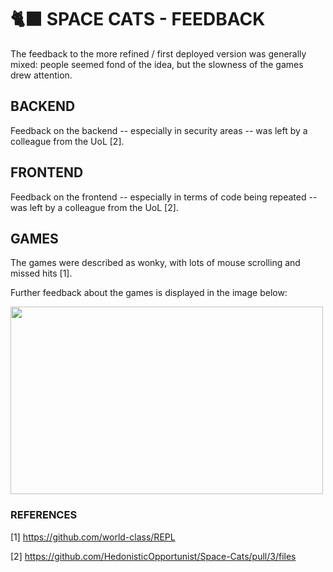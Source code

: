 # 🐈‍⬛ SPACE CATS - FEEDBACK

The feedback to the more refined / first deployed version was generally mixed: people seemed fond of the idea, but the slowness of the games drew attention.

## BACKEND

Feedback on the backend -- especially in security areas -- was left by a colleague from the UoL [2].

## FRONTEND

Feedback on the frontend -- especially in terms of code being repeated -- was left by a colleague from the UoL [2].

## GAMES

The games were described as wonky, with lots of mouse scrolling and missed hits [1].

Further feedback about the games is displayed in the image below:

<img src="feedback/feedback.png" width="500" height="300">

### REFERENCES

[1] https://github.com/world-class/REPL

[2] https://github.com/HedonisticOpportunist/Space-Cats/pull/3/files
